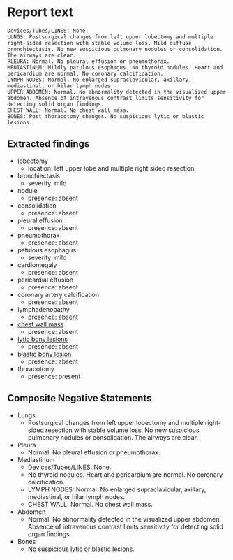 # Report text

```text
Devices/Tubes/LINES: None.
LUNGS: Postsurgical changes from left upper lobectomy and multiple right-sided resection with stable volume loss. Mild diffuse bronchiectasis. No new suspicious pulmonary nodules or consolidation. The airways are clear.
PLEURA: Normal. No pleural effusion or pneumothorax.
MEDIASTINUM: Mildly patulous esophagus. No thyroid nodules. Heart and pericardium are normal. No coronary calcification.
LYMPH NODES: Normal. No enlarged supraclavicular, axillary, mediastinal, or hilar lymph nodes.
UPPER ABDOMEN: Normal. No abnormality detected in the visualized upper abdomen. Absence of intravenous contrast limits sensitivity for detecting solid organ findings.
CHEST WALL: Normal. No chest wall mass.
BONES: Post thoracotomy changes. No suspicious lytic or blastic lesions.
```

## Extracted findings

- lobectomy
  - location: left upper lobe and multiple right sided resection
- bronchiectasis
  - severity: mild
- nodule
  - presence: absent
- consolidation
  - presence: absent
- pleural effusion
  - presence: absent
- pneumothorax
  - presence: absent
- patulous esophagus
  - severity: mild
- cardiomegaly
  - presence: absent
- pericardial effusion
  - presence: absent
- coronary artery calcification
  - presence: absent
- lymphadenopathy
  - presence: absent
- [chest wall mass](../../definitions/hood/chest-wall.json)  
  - presence: absent
- [lytic bony lesions](../../definitions/hood/lytic-lesion.md)
  - presence: absent
- [blastic bony lesion](../../definitions/hood/sclerotic-lesion.md)
  - presence: absent
- thoracotomy
  - presence: present

## Composite Negative Statements

- Lungs
  - Postsurgical changes from left upper lobectomy and multiple right-sided resection with stable volume loss. No new suspicious pulmonary nodules or consolidation. The airways are clear.
- Pleura
  - Normal. No pleural effusion or pneumothorax.
- Mediastinum
  - Devices/Tubes/LINES: None.
  - No thyroid nodules. Heart and pericardium are normal. No coronary calcification.
  - LYMPH NODES: Normal. No enlarged supraclavicular, axillary, mediastinal, or hilar lymph nodes.
  - CHEST WALL: Normal. No chest wall mass.
- Abdomen
  - Normal. No abnormality detected in the visualized upper abdomen. Absence of intravenous contrast limits sensitivity for detecting solid organ findings.
- Bones
  - No suspicious lytic or blastic lesions.
  
